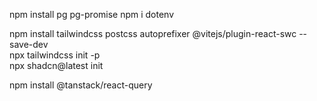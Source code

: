 npm install pg pg-promise
npm i dotenv

npm install tailwindcss postcss autoprefixer @vitejs/plugin-react-swc --save-dev  
npx tailwindcss init -p  
npx shadcn@latest init

npm install @tanstack/react-query
